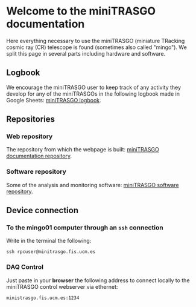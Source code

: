 # Welcome to the miniTRASGO documentation
Here everything necessary to use the miniTRASGO (miniature TRacking  cosmic ray (CR) telescope is found (sometimes also called "mingo"). We split this page in several parts including hardware and software.

## Logbook
We encourage the miniTRASGO user to keep track of any activity they develop for any of the miniTRASGOs in the following logbook made in Google Sheets: [miniTRASGO logbook](https://docs.google.com/spreadsheets/d/12n6DfQ32oXcRKpHaolfAoO3pKVVrrWzk7TBOIZ0N6ro/edit?usp=sharing).

## Repositories

### Web repository
The repository from which the webpage is built: [miniTRASGO documentation repository](https://github.com/cayesoneira/miniTRASGO).

### Software repository
Some of the analysis and monitoring software: [miniTRASGO software repository](https://github.com/cayesoneira/miniTRASGO-analysis/tree/main).

## Device connection

### To the mingo01 computer through an `ssh` connection
Write in the terminal the following:

    ssh rpcuser@minitrasgo.fis.ucm.es

### DAQ Control
Just paste in your **browser** the following address to connect locally to the miniTRASGO control webserver via ethernet:

    ministrasgo.fis.ucm.es:1234

